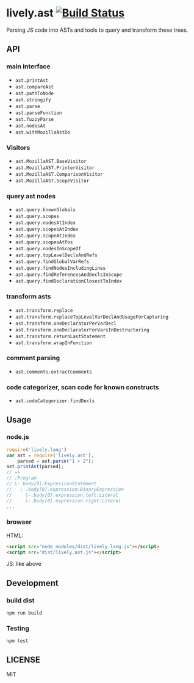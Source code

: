 # lively.ast [![Build Status](https://travis-ci.org/LivelyKernel/lively.ast.svg)](https://travis-ci.org/LivelyKernel/lively.ast)

Parsing JS code into ASTs and tools to query and transform these trees.

## API

### main interface

- `ast.printAst`
- `ast.compareAst`
- `ast.pathToNode`
- `ast.stringify`
- `ast.parse`
- `ast.parseFunction`
- `ast.fuzzyParse`
- `ast.nodesAt`
- `ast.withMozillaAstDo`

### Visitors

- `ast.MozillaAST.BaseVisitor`
- `ast.MozillaAST.PrinterVisitor`
- `ast.MozillaAST.ComparisonVisitor`
- `ast.MozillaAST.ScopeVisitor`

### query ast nodes

- `ast.query.knownGlobals`
- `ast.query.scopes`
- `ast.query.nodesAtIndex`
- `ast.query.scopesAtIndex`
- `ast.query.scopeAtIndex`
- `ast.query.scopesAtPos`
- `ast.query.nodesInScopeOf`
- `ast.query.topLevelDeclsAndRefs`
- `ast.query.findGlobalVarRefs`
- `ast.query.findNodesIncludingLines`
- `ast.query.findReferencesAndDeclsInScope`
- `ast.query.findDeclarationClosestToIndex`

### transform asts

- `ast.transform.replace`
- `ast.transform.replaceTopLevelVarDeclAndUsageForCapturing`
- `ast.transform.oneDeclaratorPerVarDecl`
- `ast.transform.oneDeclaratorForVarsInDestructoring`
- `ast.transform.returnLastStatement`
- `ast.transform.wrapInFunction`

### comment parsing

- `ast.comments.extractComments`

### code categorizer, scan code for known constructs

- `ast.codeCategorizer.findDecls`

<!---=-=-=-=-=-=-=-=-=-=-=-=-=-=-=-=-=-=-=-=-=-=-=-=-=-=-=--->

## Usage

### node.js

```js
require('lively.lang')
var ast = require('lively.ast'),
    parsed = ast.parse("1 + 2");
ast.printAst(parsed);
// =>
// :Program
// \-.body[0]:ExpressionStatement
//   \-.body[0].expression:BinaryExpression
//     |-.body[0].expression.left:Literal
//     \-.body[0].expression.right:Literal
...
```

### browser

HTML:
```html
<script src="node_modules/dist/lively.lang.js"></script>
<script src="dist/lively.ast.js"></script>
```

JS: like above

<!---=-=-=-=-=-=-=-=-=-=-=-=-=-=-=-=-=-=-=-=-=-=-=-=-=-=-=--->

## Development

### build dist

`npm run build`

### Testing

`npm test`

<!---=-=-=-=-=-=-=-=-=-=-=-=-=-=-=-=-=-=-=-=-=-=-=-=-=-=-=--->

## LICENSE

MIT
